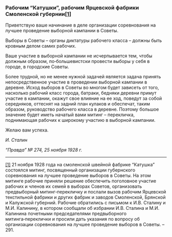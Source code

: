 ### Рабочим “Катушки”, рабочим Ярцевской фабрики Смоленской губернии[**[1]**](#_ftn1)

Приветствую ваше начинание в деле организации соревнования на лучшее проведение выборной кампании в Советы.

Выборы в Советы – органы диктатуры рабочего класса – должны быть кровным делом самих рабочих.

Ваше участие в выборной кампании не исчерпывается тем, чтобы должным образом, по‑большевистски провести выборы у себя в городе, в городские Советы.

Более трудной, но не менее нужной задачей является задача принять непосредственное участие в проведении выборной кампании в деревне. Исход выборов в Советы во многом будет зависеть от того, насколько рабочий класс города, батраки, бедняки деревни примут участие в кампании, окажут свое влияние на ее ход, поведут за собой середняков, оттеснят на задний план кулаков и обеспечат, таким образом, руководство рабочего класса в деревне. Поэтому большое значение будет иметь начатый вами митинг – перекличка, поднимающая рабочих к широкому участию в выборной кампании.

Желаю вам успеха.

_И. Сталин_

_“Правда” № 274, 25 ноября 1928 г._

  

---

[[1]](#_ftnref1) 21 ноября 1928 года на смоленской швейной фабрике “Катушка” состоялся митинг, посвященный организации губернского соревнования на лучшее проведение выборов в Советы. На этом митинге рабочие приняли решение обеспечить поголовное участие рабочих и членов их семей в выборах Советов, организовать предвыборный митинг‑перекличку и послали вызов рабочим Ярцевской текстильной фабрики и других фабрик и заводов Смоленской, Брянской и Калужской губерний. Рабочие обратились с письмом к И.В. Сталину и М.И. Калинину, в котором сообщали об избрании И.В. Сталина и М.И. Калинина почетными председателями предвыборного митинга‑переклички и просили дать указания по вопросу об организации соревнования на лучшее проведение выборов в Советы. – 291.